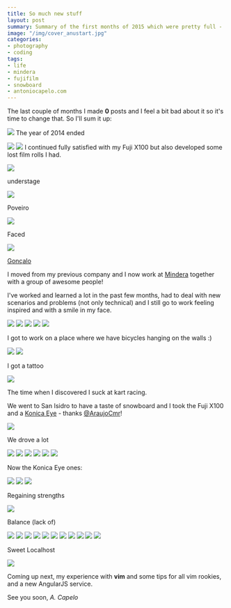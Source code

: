 ```yaml
---
title: So much new stuff
layout: post
summary: Summary of the first months of 2015 which were pretty full -  "anustart" for all Arrested Development fans - tl;dr photos inside, check them!
image: "/img/cover_anustart.jpg"
categories: 
- photography
- coding
tags:
- life
- mindera
- fujifilm
- snowboard
- antoniocapelo.com
---
```


The last couple of months I made **0** posts and I feel a bit bad about it so it's time to change that.
So I'll sum it up:

<a target="_blank" href="https://www.flickr.com/photos/acapelo/16550855993/in/photostream/"><img src="https://farm9.staticflickr.com/8786/16550855993_3877aab15e_b.jpg"></a>
The year of 2014 ended

<a target="_blank" href="https://www.flickr.com/photos/acapelo/17145130716/"><img src="https://farm9.staticflickr.com/8702/17145130716_350c8f3b81_b.jpg"></a>
<a target="_blank" href="https://www.flickr.com/photos/acapelo/17145110606/"><img src="https://farm9.staticflickr.com/8723/17145110606_c08c85915d_b.jpg"></a>
I continued fully satisfied with my Fuji X100 but also developed some lost film rolls I had.
</br>

<a target="_blank" href="https://www.flickr.com/photos/acapelo/16983630120/"><img src="https://farm8.staticflickr.com/7620/16983630120_3bd2db6dcd_b.jpg"></a>

understage

<a target="_blank" href="https://www.flickr.com/photos/acapelo/16983406458/"><img src="https://farm9.staticflickr.com/8814/16983406458_aa65e845a4_b.jpg"></a>

Poveiro

<a target="_blank" href="https://www.flickr.com/photos/acapelo/17171145455/"><img src="https://farm8.staticflickr.com/7722/17171145455_b3f4a47b5c_b.jpg"></a>

Faced

<a target="_blank" href="https://www.flickr.com/photos/acapelo/16984992309/"><img src="https://farm9.staticflickr.com/8744/16984992309_f11ea50fe7_b.jpg"></a>

[Gonçalo](http://store.loversandlollypops.net/album/quim)

I moved from my previous company and I now work at [Mindera](http://mindera.com/) together with a group of awesome people!

I've worked and learned a lot in the past few months, had to deal with new scenarios and problems (not only technical) and I still go to work feeling inspired and with a smile in my face.

<img src="https://lh3.googleusercontent.com/--kzVrRri8RE/VTQcxVuweDI/AAAAAAAAC9s/XJ_1h4qBjqk/w1190-h1586-no/IMG_20150414_094604.jpg">
<img src="https://igcdn-photos-h-a.akamaihd.net/hphotos-ak-xfa1/t51.2885-15/11015561_1611935532354911_1119300477_n.jpg">
<img src="https://igcdn-photos-b-a.akamaihd.net/hphotos-ak-xfa1/t51.2885-15/11049236_798649293546409_1268256681_n.jpg">
<img src="https://igcdn-photos-f-a.akamaihd.net/hphotos-ak-xaf1/t51.2885-15/10903308_407110062782037_608507508_n.jpg">
<img src="https://igcdn-photos-g-a.akamaihd.net/hphotos-ak-xaf1/t51.2885-15/11055885_918291364882782_1448539189_n.jpg">

I got to work on a place where we have bicycles hanging on the walls :)

<img src="https://igcdn-photos-c-a.akamaihd.net/hphotos-ak-xaf1/t51.2885-15/10919374_575299022605818_1718901384_n.jpg">

<img src="https://copy.com/KRgd1Bxzi9YMmfTF" style="max-width: 450px;">

I got a tattoo

<a target="_blank" href="https://www.flickr.com/photos/acapelo/17145102456/"><img src="https://farm9.staticflickr.com/8766/17145102456_d9024fae9d_b.jpg"></a>

The time when I discovered I suck at kart racing.

We went to San Isidro to have a taste of snowboard and I took the Fuji X100 and a [Konica Eye](http://corsopolaris.net/supercameras/half/halformat6s.html) - thanks [@AraujoCmr](https://twitter.com/AraujoCmr)!

<a target="_blank" href="https://www.flickr.com/photos/acapelo/17145091666/"><img src="https://farm8.staticflickr.com/7668/17145091666_e9cc5baf66_b.jpg"></a>

We drove a lot

<a target="_blank" href="https://www.flickr.com/photos/acapelo/16550846703/"><img src="https://farm9.staticflickr.com/8701/16550846703_0a632c2c7c_b.jpg"></a>
<a target="_blank" href="https://www.flickr.com/photos/acapelo/16548589784/"><img src="https://farm8.staticflickr.com/7639/16548589784_af1795fc0b_b.jpg"></a>
<a target="_blank" href="https://www.flickr.com/photos/acapelo/16983478450/"><img src="https://farm8.staticflickr.com/7645/16983478450_5c107ea36b_b.jpg"></a>
<a target="_blank" href="https://www.flickr.com/photos/acapelo/17170977475/"><img src="https://farm9.staticflickr.com/8783/17170977475_7af7f70596_b.jpg"></a>
<a target="_blank" href="https://www.flickr.com/photos/acapelo/16983470300/"><img src="https://farm8.staticflickr.com/7684/16983470300_1d59ab40af_b.jpg"></a>
<a target="_blank" href="https://www.flickr.com/photos/acapelo/17145069316/"><img src="https://farm8.staticflickr.com/7625/17145069316_7c6c34d93c_b.jpg"></a>

Now the Konica Eye ones:

<a target="_blank" href="https://www.flickr.com/photos/acapelo/16983497968/"><img src="https://farm9.staticflickr.com/8728/16983497968_5096266e90_b.jpg"></a>
<a target="_blank" href="https://www.flickr.com/photos/acapelo/16983498828/"><img src="https://farm9.staticflickr.com/8749/16983498828_7a546c36f2_b.jpg"></a>
<a target="_blank" href="https://www.flickr.com/photos/acapelo/17145334996/"><img src="https://farm9.staticflickr.com/8761/17145334996_91d9e011b6_b.jpg"></a>

Regaining strengths

<a target="_blank" href="https://www.flickr.com/photos/acapelo/17170650171/"><img src="https://farm8.staticflickr.com/7688/17170650171_6f60e404b7_b.jpg"></a>

Balance (lack of)

<a target="_blank" href="https://www.flickr.com/photos/acapelo/16985090269/"><img src="https://farm9.staticflickr.com/8750/16985090269_97505bb8f1_b.jpg"></a>
<a target="_blank" href="https://www.flickr.com/photos/acapelo/16985078039/"><img src="https://farm8.staticflickr.com/7614/16985078039_8e4c5732dd_b.jpg"></a>
<a target="_blank" href="https://www.flickr.com/photos/acapelo/16963836227/"><img src="https://farm8.staticflickr.com/7612/16963836227_bb607695ab_b.jpg"></a>
<a target="_blank" href="https://www.flickr.com/photos/acapelo/17170638691://www.flickr.com/photos/acapelo/17170638691/"><img src="https://farm8.staticflickr.com/7668/17170638691_35108f7b49_b.jpg"></a>
<a target="_blank" href="https://www.flickr.com/photos/acapelo/17169608112/"><img src="https://farm8.staticflickr.com/7654/17169608112_a4b5e7e59a_b.jpg"></a>
<a target="_blank" href="https://www.flickr.com/photos/acapelo/16983708680/"><img src="https://farm8.staticflickr.com/7632/16983708680_a7ec93d6f9_b.jpg"></a>
<a target="_blank" href="https://www.flickr.com/photos/acapelo/16963841277/"><img src="https://farm8.staticflickr.com/7687/16963841277_f930a3f74e_b.jpg"></a>
<a target="_blank" href="https://www.flickr.com/photos/acapelo/17145329136/"><img src="https://farm8.staticflickr.com/7665/17145329136_f6296f250b_b.jpg"></a>
<a target="_blank" href="https://www.flickr.com/photos/acapelo/17145327346/"><img src="https://farm8.staticflickr.com/7655/17145327346_7588c1612e_b.jpg"></a>
<a target="_blank" href="https://www.flickr.com/photos/acapelo/16551074103/"><img src="https://farm8.staticflickr.com/7713/16551074103_7c9fbbfb33_b.jpg"></a>
<a target="_blank" href="https://www.flickr.com/photos/acapelo/16985086769/"><img src="https://farm9.staticflickr.com/8687/16985086769_d40de845e1_b.jpg"></a>

Sweet Localhost

<a target="_blank" href="https://www.flickr.com/photos/acapelo/16985086059/"><img src="https://farm9.staticflickr.com/8722/16985086059_6785e24906_b.jpg"></a>


Coming up next, my experience with **vim** and some tips for all vim rookies, and a new AngularJS service.

See you soon,
*A. Capelo*
